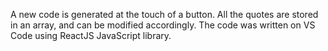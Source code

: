A new code is generated at the touch of a button. All the quotes are stored in an array, and can be modified accordingly.
The code was written on VS Code using ReactJS JavaScript library.
